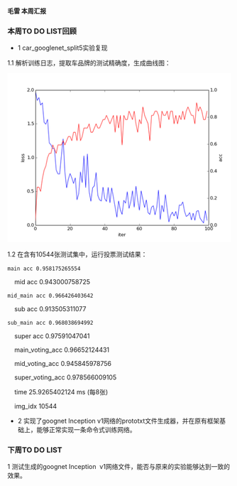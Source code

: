#### 毛雷 本周汇报

### 本周TO DO LIST回顾

* 1 car_googlenet_split5实验复现

1.1 解析训练日志，提取车品牌的测试精确度，生成曲线图：
    
![201705031514.png](https://github.com/AllenMao/Demo/blob/master/vgg_faceemotion_transferlearning/results/201705031514.png?raw=true)
    
1.2 在含有10544张测试集中，运行投票测试结果：

    main acc 0.958175265554
    
    mid acc 0.943000758725
    
    mid_main acc 0.966426403642
    
    sub acc 0.913505311077 
    
    sub_main acc 0.968038694992
    
    super acc 0.97591047041
    
    main_voting_acc 0.96652124431
    
    mid_voting_acc 0.945845978756
    
    super_voting_acc 0.978566009105
    
    time 25.9265402124 ms (每8张)
    
    img_idx 10544

* 2 实现了goognet Inception v1网络的prototxt文件生成器，并在原有框架基础上，能够正常实现一条命令式训练网络。

    
### 下周TO DO LIST

1 测试生成的goognet Inception  v1网络文件，能否与原来的实验能够达到一致的效果。
